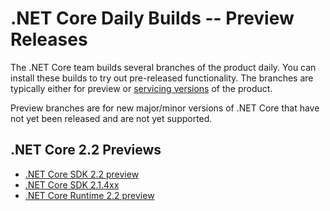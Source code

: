 # .NET Core Daily Builds -- Preview Releases

The .NET Core team builds several branches of the product daily. You can install these builds to try out pre-released functionality. The branches are typically either for preview or [servicing versions](daily-builds-servicing.md) of the product.

Preview branches are for new major/minor versions of .NET Core that have not yet been released and are not yet supported.

## .NET Core 2.2 Previews

* [.NET Core SDK 2.2 preview](https://github.com/dotnet/cli/blob/master/README.md#installers-and-binaries)
* [.NET Core SDK 2.1.4xx](https://github.com/dotnet/cli/blob/release/2.1.4xx/README.md#installers-and-binaries)
* [.NET Core Runtime 2.2 preview](https://github.com/dotnet/core-setup/blob/master/README.md#daily-builds)